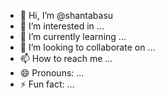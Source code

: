 - 👋 Hi, I’m @shantabasu
- 👀 I’m interested in ...
- 🌱 I’m currently learning ...
- 💞️ I’m looking to collaborate on ...
- 📫 How to reach me ...
- 😄 Pronouns: ...
- ⚡ Fun fact: ...

<!---
shantabasu/shantabasu is a ✨ special ✨ repository because its `README.md` (this file) appears on your GitHub profile.
You can click the Preview link to take a look at your changes.
--->
